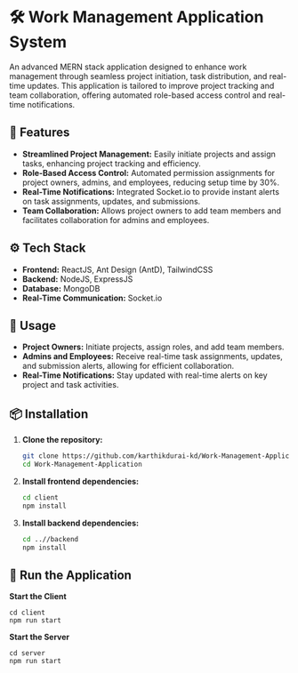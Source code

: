# 🛠 Work Management Application System

An advanced MERN stack application designed to enhance work management through seamless project initiation, task distribution, and real-time updates. This application is tailored to improve project tracking and team collaboration, offering automated role-based access control and real-time notifications.

## 🌟 Features

- **Streamlined Project Management:** Easily initiate projects and assign tasks, enhancing project tracking and efficiency.
- **Role-Based Access Control:** Automated permission assignments for project owners, admins, and employees, reducing setup time by 30%.
- **Real-Time Notifications:** Integrated Socket.io to provide instant alerts on task assignments, updates, and submissions.
- **Team Collaboration:** Allows project owners to add team members and facilitates collaboration for admins and employees.

## ⚙️ Tech Stack

- **Frontend:** ReactJS, Ant Design (AntD), TailwindCSS
- **Backend:** NodeJS, ExpressJS
- **Database:** MongoDB
- **Real-Time Communication:** Socket.io

## 👥 Usage

- **Project Owners:** Initiate projects, assign roles, and add team members.
- **Admins and Employees:** Receive real-time task assignments, updates, and submission alerts, allowing for efficient collaboration.
- **Real-Time Notifications:** Stay updated with real-time alerts on key project and task activities.
  
## 📦 Installation

1. **Clone the repository:**
   ```bash
   git clone https://github.com/karthikdurai-kd/Work-Management-Application.git
   cd Work-Management-Application

2. **Install frontend dependencies:**
    ```bash
    cd client
    npm install

3. **Install backend dependencies:**
    ```bash
    cd ..//backend
    npm install

## 🚀 Run the Application

**Start the Client**
    
    cd client
    npm run start

**Start the Server**

    cd server
    npm run start

    
